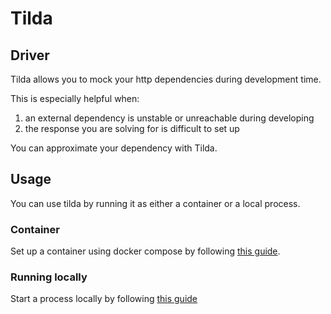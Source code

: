 # Tilda

## Driver

Tilda allows you to mock your http dependencies during development time. 

This is especially helpful when:
1. an external dependency is unstable or unreachable during developing
1. the response you are solving for is difficult to set up

You can approximate your dependency with Tilda.

## Usage

You can use tilda by running it as either a container or a local process.

### Container

Set up a container using docker compose by following [this guide](./documentation/as-container/README.md).

### Running locally

Start a process locally by following [this guide](./documentation/as-process/README.md)
